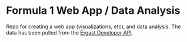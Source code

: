 # Formula 1 Web App / Data Analysis

Repo for creating a web app (visualizations, etc), and data analysis. The data has been pulled from the [Ergast Developer API](http://ergast.com/mrd/).
